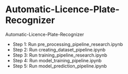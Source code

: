 # Automatic-Licence-Plate-Recognizer
Automatic-Licence-Plate-Recognizer

- Step 1: Run pre_processing_pipeline_research.ipynb
- Step 2: Run creating_dataset_pipeline.ipynb
- Step 3: Run training_pipeline_research.ipynb
- Step 4: Run model_training_pipeline.ipynb
- Step 5: Run model_prediction_pipeline.ipynb
